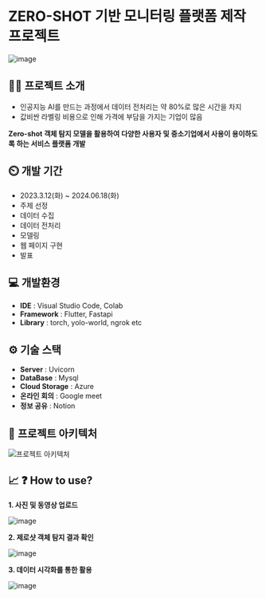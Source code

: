 # ZERO-SHOT 기반 모니터링 플랫폼 제작 프로젝트



![image](https://github.com/dongjaee/Machine-Vision-project/assets/154665357/6cd47931-add4-4ef6-ae58-90648419fb54)





## 👨‍🏫 프로젝트 소개
* 인공지능 AI를 만드는 과정에서 데이터 전처리는​ 약 80%로 많은 시간을 차지
* 값비싼 라벨링 비용으로 인해 가격에 부담을 가지는 기업이 많음

**Zero-shot 객체 탐지 모델을 활용하여 다양한 사용자 및 중소기업에서 사용이 용이하도록  하는 서비스 플랫폼 개발**

## ⏲️ 개발 기간 
- 2023.3.12(화) ~ 2024.06.18(화)
- 주제 선정
- 데이터 수집
- 데이터 전처리
- 모델링
- 웹 페이지 구현
- 발표

## 💻 개발환경
- **IDE** : Visual Studio Code, Colab
- **Framework** : Flutter, Fastapi
- **Library** : torch, yolo-world, ngrok etc

## ⚙️ 기술 스택
- **Server** : Uvicorn
- **DataBase** : Mysql
- **Cloud Storage** : Azure
- **온라인 회의** : Google meet
- **정보 공유** : Notion

## 📝 프로젝트 아키텍처
![프로젝트 아키텍처](https://github.com/dongjaee/Machine-Vision-project/assets/154665357/94d4dcd1-711e-40b1-98e6-9b23295f07ef)

## 📈 ❓ How to use?
**1. 사진 및 동영상 업로드**


   ![image](https://github.com/dongjaee/Machine-Vision-project/assets/154665357/238e7d56-51b8-4906-a626-521c3dfcfdb0)



**2. 제로샷 객체 탐지 결과 확인**

   
   ![image](https://github.com/dongjaee/Machine-Vision-project/assets/154665357/06b64d97-f663-4c9b-af52-6f7bdd956612)

   
   
**3. 데이터 시각화를 통한 활용**

   
   ![image](https://github.com/dongjaee/Machine-Vision-project/assets/154665357/dc97c09b-9b51-49c6-8f0e-954b601019a4)



